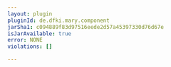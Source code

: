 ```yaml
---
layout: plugin
pluginId: de.dfki.mary.component
jarSha1: c094889f83d97516eede2d57a45397330d76d67e
isJarAvailable: true
error: NONE
violations: []

---
```

